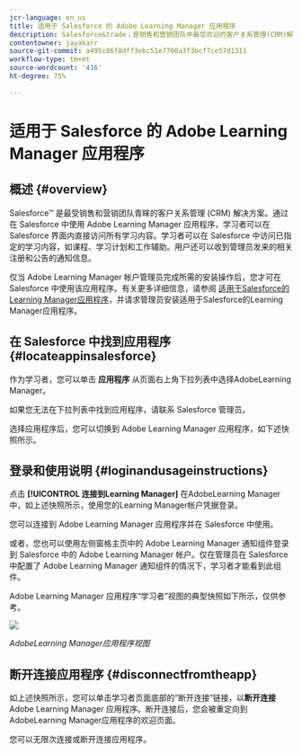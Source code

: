 ```yaml
---
jcr-language: en_us
title: 适用于 Salesforce 的 Adobe Learning Manager 应用程序
description: Salesforce&trade；是销售和营销团队中最受欢迎的客户关系管理(CRM)解决方案。 通过在 Salesforce 中使用 Adobe Learning Manager 应用程序，学习者可以在 Salesforce 界面内直接访问所有学习内容。学习者可以在 Salesforce 中访问已指定的学习内容，如课程、学习计划和工作辅助。用户还可以收到管理员发来的相关注册和公告的通知信息。
contentowner: jayakarr
source-git-commit: a495c86f8dff3ebc51e7700a3f3bcf7ce57d1311
workflow-type: tm+mt
source-wordcount: '416'
ht-degree: 75%

---
```




# 适用于 Salesforce 的 Adobe Learning Manager 应用程序

## 概述 {#overview}

Salesforce™ 是最受销售和营销团队青睐的客户关系管理 (CRM) 解决方案。通过在 Salesforce 中使用 Adobe Learning Manager 应用程序，学习者可以在 Salesforce 界面内直接访问所有学习内容。学习者可以在 Salesforce 中访问已指定的学习内容，如课程、学习计划和工作辅助。用户还可以收到管理员发来的相关注册和公告的通知信息。

仅当 Adobe Learning Manager 帐户管理员完成所需的安装操作后，您才可在 Salesforce 中使用该应用程序。有关更多详细信息，请参阅 [适用于Salesforce的Learning Manager应用程序](../../integration-admin/feature-summary/sfdc-app.md)，并请求管理员安装适用于Salesforce的Learning Manager应用程序。

## 在 Salesforce 中找到应用程序 {#locateappinsalesforce}

作为学习者，您可以单击 **应用程序** 从页面右上角下拉列表中选择AdobeLearning Manager。

如果您无法在下拉列表中找到应用程序，请联系 Salesforce 管理员。

选择应用程序后，您可以切换到 Adobe Learning Manager 应用程序，如下述快照所示。

<!--![](assets/connect-to-prime.png)-->

## 登录和使用说明 {#loginandusageinstructions}

点击 **[!UICONTROL 连接到Learning Manager]** 在AdobeLearning Manager中，如上述快照所示，使用您的Learning Manager帐户凭据登录。

您可以连接到 Adobe Learning Manager 应用程序并在 Salesforce 中使用。

或者，您也可以使用左侧窗格主页中的 Adobe Learning Manager 通知组件登录到 Salesforce 中的 Adobe Learning Manager 帐户。仅在管理员在 Salesforce 中配置了 Adobe Learning Manager 通知组件的情况下，学习者才能看到此组件。

Adobe Learning Manager 应用程序“学习者”视图的典型快照如下所示，仅供参考。

![](assets/learners-view.png)

*AdobeLearning Manager应用程序视图*

## 断开连接应用程序 {#disconnectfromtheapp}

如上述快照所示，您可以单击学习者页面底部的“断开连接”链接，以&#x200B;**断开连接** Adobe Learning Manager 应用程序。断开连接后，您会被重定向到AdobeLearning Manager应用程序的欢迎页面。

您可以无限次连接或断开连接应用程序。
